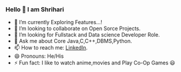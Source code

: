 ### Hello 👋 I am Shrihari

<!--- 🔭 I’m currently working on ...--->

- 🌱 I’m currently Exploring Features...!
- 👯 I’m looking to collaborate on Open Sorce Projects.
- 🤔 I’m looking for Fullstack and Data science Developer Role.
- 💬 Ask me about Core Java,C,C++,DBMS,Python.
- 📫 How to reach me: [LinkedIn](https://www.linkedin.com/in/shrihari-aundhakar-000845139/).
- 😄 Pronouns: He/His
- ⚡ Fun fact: I like to watch anime,movies and Play Co-Op Games :smiley: 
